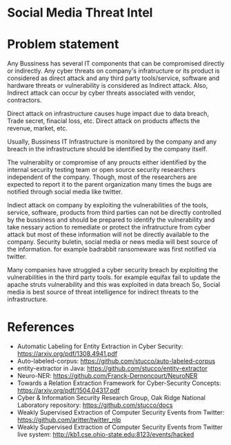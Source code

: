# Social Media Threat Intel

# Problem statement
Any Bussiness has several IT components that can be compromised directly or indirectly.
Any cyber threats on company's infratructure or its product is considered as direct attack and
any third party tools/service, software and hardware threats or vulnerability is considered as Indirect attack.
Also, Indirect attack can occur by cyber threats associated with vendor, contractors.

Direct attack on infrastructure causes huge impact due to data breach, Trade secret, finacial loss, etc.
Direct attack on products affects the revenue, market, etc.

Usually, Bussiness IT Infrastructure is monitored by the company and any breach in the infrastructure should be
identified by the company itself.

The vulnerabilty or compromise of any proucts either identified by the internal security testing team or
open source security researchers independent of the company. Though, most of the researchers are expected to 
report it to the parent organization many times the bugs are notified through social media like twitter.

Indiect attack on company by exploiting the vulnerabilities of the tools, service, software, products from
third parties can not be directly controlled by the bussiness and should be prepared to identify the vulnerability 
and take nessary action to remediate or protect the infratructure from cyber attack but most of these information will 
not be directly available to the company. Security buletin, social media or news media will best source of the information. 
for example badrabbit ransomeware was first notified via twitter. 

Many companies have struggled a cyber security breach by exploiting the vulnerabilities in the third party tools. 
for example equifax fail to update the apache struts vulnerability and this was exploited in data breach
So, Social media is best source of threat intelligence for indirect threats to the infrastructure.



# References
* Automatic Labeling for Entity Extraction in Cyber Security: https://arxiv.org/pdf/1308.4941.pdf
* Auto-labeled-corpus: https://github.com/stucco/auto-labeled-corpus
* entity-extractor in Java: https://github.com/stucco/entity-extractor
* Neuro-NER: https://github.com/Franck-Dernoncourt/NeuroNER
* Towards a Relation Extraction Framework for Cyber-Security Concepts: https://arxiv.org/pdf/1504.04317.pdf
* Cyber & Information Security Research Group, Oak Ridge National Laboratory repository: https://github.com/stucco/docs
* Weakly Supervised Extraction of Computer Security Events from Twitter: https://github.com/aritter/twitter_nlp
* Weakly Supervised Extraction of Computer Security Events from Twitter live system: http://kb1.cse.ohio-state.edu:8123/events/hacked
